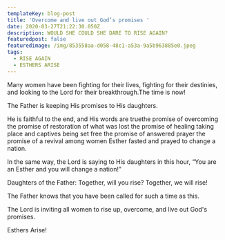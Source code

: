 ```yaml
---
templateKey: blog-post
title: 'Overcome and live out God’s promises '
date: 2020-03-27T21:22:30.050Z
description: WOULD SHE COULD SHE DARE TO RISE AGAIN?
featuredpost: false
featuredimage: /img/853558aa-d058-48c1-a53a-9a5b963885e0.jpeg
tags:
  - RISE AGAIN
  - ESTHERS ARISE
---
```

Many women have been fighting for their lives, fighting for their destinies, and looking to the Lord for their breakthrough.The time is now!

The Father is keeping His promises to His daughters. 

He is faithful to the end, and His words are truethe promise of overcoming the promise of restoration of what was lost the promise of healing taking place and captives being set free  the promise of answered prayer the promise of a revival among women Esther fasted and prayed to change a nation. 

In the same way, the Lord is saying to His daughters in this hour, “You are an Esther and you will change a nation!”

Daughters of the Father: Together, will you rise?  Together, we will rise!

The Father knows that you have been called for such a time as this.

The Lord is inviting all women to rise up, overcome, and live out God's promises.

Esthers Arise!
